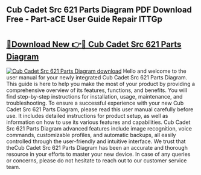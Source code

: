 ## Cub Cadet Src 621 Parts Diagram PDF Download Free - Part-aCE User Guide Repair lTTGp

# <h2><a href="http://dfl3w5.blite.top/?on=Cub+Cadet+Src+621+Parts+Diagram">🔗Download New 👉🔴 Cub Cadet Src 621 Parts Diagram</a></h2>

[![Cub Cadet Src 621 Parts Diagram download](https://i.imgur.com/lujVjoI.png)](http://dfl3w5.blite.top/?on=Cub+Cadet+Src+621+Parts+Diagram)
Hello and welcome to the user manual for your newly integrated Cub Cadet Src 621 Parts Diagram. This guide is here to help you make the most of your product by providing a comprehensive overview of its features, functions, and benefits. You will find step-by-step instructions for installation, usage, maintenance, and troubleshooting. To ensure a successful experience with your new Cub Cadet Src 621 Parts Diagram, please read this user manual carefully before use. It includes detailed instructions for product setup, as well as information on how to use its various features and capabilities. Cub Cadet Src 621 Parts Diagram advanced features include image recognition, voice commands, customizable profiles, and automatic backups, all easily controlled through the user-friendly and intuitive interface. We trust that theCub Cadet Src 621 Parts Diagram has been an accurate and thorough resource in your efforts to master your new device. In case of any queries or concerns, please do not hesitate to reach out to our customer service team.
